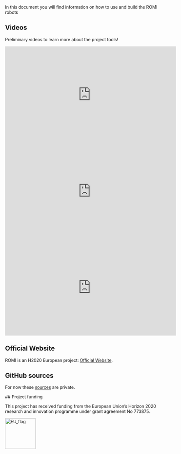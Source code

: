 In this document you will find information on how to use and build the ROMI robots

## Videos

Preliminary videos to learn more about the project tools!

<iframe width="560" height="315" src="https://www.youtube.com/embed/4XBq29rmo5E" frameborder="0" allow="accelerometer; autoplay; clipboard-write; encrypted-media; gyroscope; picture-in-picture" allowfullscreen></iframe>
<iframe width="560" height="315" src="https://www.youtube.com/embed/_5Zw77hQ8Sc" frameborder="0" allow="accelerometer; autoplay; clipboard-write; encrypted-media; gyroscope; picture-in-picture" allowfullscreen></iframe>
<iframe width="560" height="315" src="https://www.youtube.com/embed/LtcDBj2Y2uM" frameborder="0" allow="accelerometer; autoplay; clipboard-write; encrypted-media; gyroscope; picture-in-picture" allowfullscreen></iframe>

## Official Website
ROMI is an H2020 European project: [Official Website](https://romi-project.eu/).

## GitHub sources
For now these [sources](https://github.com/romi) are private.

## Project funding

This project has received funding from the European Union’s Horizon 2020 research and innovation programme under grant agreement No 773875.

<img src="https://romi-project.eu/wp-content/themes/romi/assets/images/eu_flag.svg" alt="EU_flag" title="European Flag" height="100" />
